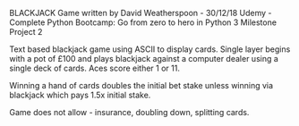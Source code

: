 BLACKJACK Game written by David Weatherspoon - 30/12/18
Udemy - Complete Python Bootcamp: Go from zero to hero in Python 3
Milestone Project 2

Text based blackjack game using ASCII to display cards.  Single layer begins
with a pot of £100 and plays blackjack against a computer dealer using a single
deck of cards.  Aces score either 1 or 11.

Winning a hand of cards doubles the initial bet stake unless winning via
blackjack which pays 1.5x initial stake.

Game does not allow - insurance, doubling down, splitting cards.
